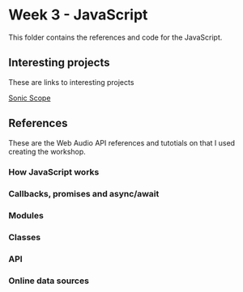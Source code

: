 # Week 3 - JavaScript
This folder contains the references and code for the JavaScript. 

## Interesting projects
These are links to interesting projects

[Sonic Scope](https://www.sonicscope.org/)


## References
These are the Web Audio API references and tutotials on that I used creating the workshop.

### How JavaScript works


### Callbacks, promises and async/await


### Modules

### Classes

### API

### Online data sources

